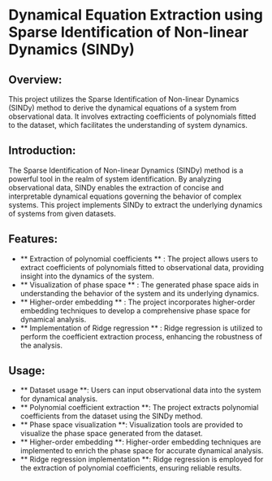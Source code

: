 # Dynamical Equation Extraction using Sparse Identification of Non-linear Dynamics (SINDy)

## Overview:

This project utilizes the Sparse Identification of Non-linear Dynamics (SINDy) method to derive the dynamical equations of a system from observational data. It involves extracting coefficients of polynomials fitted to the dataset, which facilitates the understanding of system dynamics.

## Introduction:
    
The Sparse Identification of Non-linear Dynamics (SINDy) method is a powerful tool in the realm of system identification. By analyzing observational data, SINDy enables the extraction of concise and interpretable dynamical equations governing the behavior of complex systems. This project implements SINDy to extract the underlying dynamics of systems from given datasets.

## Features:

- ** Extraction of polynomial coefficients ** : The project allows users to extract coefficients of polynomials fitted to observational data, providing insight into the dynamics of the system.
- ** Visualization of phase space ** : The generated phase space aids in understanding the behavior of the system and its underlying dynamics.
- ** Higher-order embedding ** : The project incorporates higher-order embedding techniques to develop a comprehensive phase space for dynamical analysis.
- ** Implementation of Ridge regression ** : Ridge regression is utilized to perform the coefficient extraction process, enhancing the robustness of the analysis.

## Usage:

   - ** Dataset usage **: Users can input observational data into the system for dynamical analysis.
   - ** Polynomial coefficient extraction **: The project extracts polynomial coefficients from the dataset using the SINDy method.
   - ** Phase space visualization **: Visualization tools are provided to visualize the phase space generated from the dataset.
   - ** Higher-order embedding **: Higher-order embedding techniques are implemented to enrich the phase space for accurate dynamical analysis.
   - ** Ridge regression implementation **: Ridge regression is employed for the extraction of polynomial coefficients, ensuring reliable results.
